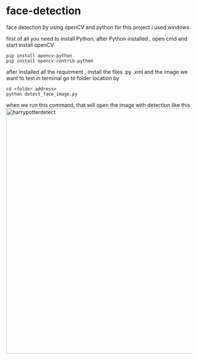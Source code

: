 # face-detection
face detection by using openCV and python
for this project i used windows

first of all you need to install Python, after Python installed , open cmd and start install openCV
```
pip install opencv-python
pip install opencv-contrib-python
```
after installed all the requirment , install the files .py .xml and the image we want to test
in terminal go to folder location by 
```
cd <folder address>
python detect_face_image.py
```
when we run this command, that will open the image with detection like this
<img width="666" alt="harrypotterdetect" src="https://user-images.githubusercontent.com/85634104/124406107-11728100-dd49-11eb-899a-031b748c2241.PNG">


